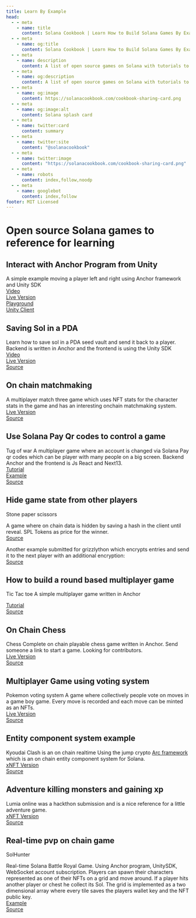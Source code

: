 ```yaml
---
title: Learn By Example
head:
  - - meta
    - name: title
      content: Solana Cookbook | Learn How to Build Solana Games By Example
  - - meta
    - name: og:title
      content: Solana Cookbook | Learn How to Build Solana Games By Example
  - - meta
    - name: description
      content: A list of open source games on Solana with tutorials to get you started.
  - - meta
    - name: og:description
      content: A list of open source games on Solana with tutorials to get you started.
  - - meta
    - name: og:image
      content: https://solanacookbook.com/cookbook-sharing-card.png
  - - meta
    - name: og:image:alt
      content: Solana splash card
  - - meta
    - name: twitter:card
      content: summary
  - - meta
    - name: twitter:site
      content: "@solanacookbook"
  - - meta
    - name: twitter:image
      content: "https://solanacookbook.com/cookbook-sharing-card.png"
  - - meta
    - name: robots
      content: index,follow,noodp
  - - meta
    - name: googlebot
      content: index,follow
footer: MIT Licensed
---
```


# Open source Solana games to reference for learning

## Interact with Anchor Program from Unity

A simple example moving a player left and right using Anchor framework and Unity SDK
<br/>
[Video](https://www.youtube.com/watch?v=_vQ3bSs3svs)<br/>
[Live Version](https://solplay.de/TinyAdventure/index.html)<br/>
[Playground](https://beta.solpg.io/tutorials/tiny-adventure)<br/>
[Unity Client](https://github.com/Woody4618/SolPlay_Unity_SDK/tree/main/Assets/SolPlay/Examples/TinyAdventure)<br/>

## Saving Sol in a PDA

Learn how to save sol in a PDA seed vault and send it back to a player. Backend is written in Anchor and the frontend is using the Unity SDK<br/>
[Video](https://www.youtube.com/watch?v=gILXyWvXu7M)<br/>
[Live Version](https://solplay.de/TinyAdventureTwo/index.html)<br/>
[Source](https://github.com/Woody4618/SolPlay_Unity_SDK/tree/main/Assets/SolPlay/Examples/TinyAdventureTwo)<br/>


## On chain matchmaking

A multiplayer match three game which uses NFT stats for the character stats in the game and has an interesting onchain matchmaking system.
<br/>
[Live Version](https://deezquest.vercel.app/)<br/>
[Source](https://github.com/val-samonte/deezquest)<br/>

## Use Solana Pay Qr codes to control a game

Tug of war
A multiplayer game where an account is changed via Solana Pay qr codes which can be player with many people on a big screen. Backend Anchor and the frontend is Js React and Next13.
<br/>
[Tutorial](https://www.youtube.com/watch?v=_XBvEHwSqJc&ab_channel=SolPlay)<br/>
[Example](https://tug-of-war.vercel.app/)<br/>
[Source](https://github.com/Woody4618/workshops_fork/tree/main/workshops/tug-of-war)<br/>


## Hide game state from other players

Stone paper scissors

A game where on chain data is hidden by saving a hash in the client until reveal. SPL Tokens as price for the winner.<br/>
[Source](https://github.com/kevinrodriguez-io/bonk-paper-scissors)

Another example submitted for grizzlython which encrypts entries and send it to the next player with an additional encryption:<br/>
[Source](https://github.com/solanaGames)


## How to build a round based multiplayer game

Tic Tac toe
A simple multiplayer game written in Anchor

[Tutorial](https://book.anchor-lang.com/anchor_in_depth/milestone_project_tic-tac-toe.html)<br/>
[Source](https://github.com/coral-xyz/anchor-book/tree/master/programs/tic-tac-toe)


## On Chain Chess

Chess
Complete on chain playable chess game written in Anchor. Send someone a link to start a game. Looking for contributors.
<br/>
[Live Version](https://chess.vicyyn.com/)<br/>
[Source](https://github.com/vicyyn/sol-chess/)<br/>


## Multiplayer Game using voting system
Pokemon voting system
A game where collectively people vote on moves in a game boy game. Every move is recorded and each move can be minted as an NFTs.
<br/>
[Live Version](https://solana.playspokemon.xyz/)<br/>
[Source](https://github.com/nelsontky/web3-plays-pokemon)<br/>

## Entity component system example

Kyoudai Clash is an on chain realtime 
Using the jump crypto [Arc framework](https://github.com/JumpCrypto/sol-arc) which is an on chain entity component system for Solana. 
<br/>
[xNFT Version](https://www.xnft.gg/app/D2i3cz9juUPLwbpi8rV2XvAnB5nEe3f8fM5YUpgVprbT)<br/>
[Source](https://github.com/spacemandev-git/dominari-arc)<br/>


## Adventure killing monsters and gaining xp

Lumia online was a hackthon submission and is a nice reference for a little adventure game.
<br/>
[xNFT Version](https://www.xnft.gg/app/D2i3cz9juUPLwbpi8rV2XvAnB5nEe3f8fM5YUpgVprbT)<br/>
[Source](https://github.com/spacemandev-git/dominari-arc)<br/>

## Real-time pvp on chain game

SolHunter

Real-time Solana Battle Royal Game. Using Anchor program, UnitySDK, WebSocket account subscription. Players can spawn their characters represented as one of their NFTs on a grid and move around. If a player hits another player or chest he collect its Sol. The grid is implemented as a two dimensional array where every tile saves the players wallet key and the NFT public key.
<br/>
[Example](https://solplay.de/SolHunter/index.html)<br/>
[Source](https://github.com/Woody4618/SolPlay_Unity_SDK/tree/main/Assets/SolPlay/Examples/SolHunter)<br/>

